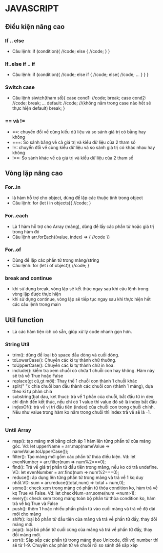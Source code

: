# JAVASCRIPT
## Điều kiện nâng cao
### If .. else

- Câu lệnh: 
if (condition){
    //code;
    else {
        //code;
    }
}

### If..else if .. if
- Câu lệnh:
if (condition){
    //code;
    else if {
        //code;
        else{
            //code;
            ...
        }
    }
}
### Switch case
- Câu lệnh
siwtch(tham số){
    case cond1:
        //code;
        break;
    case cond2:
        //code;
        break;
        ...
    default:
        //code; //(không nằm trong case nào hết sẽ thực hiện default)
        break;
}
### == và !=
- ==: chuyển đổi về cùng kiểu dữ liệu và so sánh giá trị có bằng hay không
- ===: So sánh bằng về cả giá trị và kiểu dữ liệu của 2 tham số
- !=: chuyển đổi về cùng kiểu dữ liệu và so sánh giá trị có khác nhau hay không
- !==: So sánh khác về cả giá trị và kiểu dữ liệu của 2 tham số
## Vòng lặp nâng cao
### For..in
- là hàm hỗ trợ cho object, dùng để lặp các thuộc tính trong object
- Câu lệnh: 
for (let i in objects){
    //code;
} 
### For..each
- Là 1 hàm hỗ trợ cho Array (mảng), dùng để lấy các phần tử hoặc giá trị trong hàm đó
- Câu lệnh
arr.forEach((value, index) => {
    //code
})
### For..of
- Dùng để lặp các phần tử trong mảng/string
- Câu lệnh:
for (let i of object){
    //code;
}
### break and continue
- khi sử dụng break, vòng lặp sẽ kết thúc ngay sau khi câu lệnh trong vòng lặp được thực hiện
- khi sử dụng continue, vòng lặp sẽ tiếp tục ngay sau khi thực hiện hết các câu lệnh trong main
## Util function
- Là các hàm tiện ích có sẵn, giúp xử lý code nhanh gọn hơn.
### String Util
- trim(): dùng để loại bỏ space đầu dòng và cuối dòng.
- toLowerCase(): Chuyển các kí tự thành chữ thường.
- toUpperCase(): Chuyển các kí tự thành chữ in hoa.
- include(): kiểm tra xem chuỗi có chứa 1 chuỗi con hay không. Hàm này sẽ trả về True hoặc False
- replace(gt cũ,gt mới): Thay thế 1 chuỗi con thành 1 chuỗi khác
- split(" "): chia chuỗi ban đầu thành các chuỗi con (thành 1 mảng), dựa theo kí tự phân chia
- substring(bat dau, ket thuc): trả về 1 phần của chuỗi, bắt đầu từ in dex chỉ định đến kết thúc, nếu chỉ có 1 value thì value đó sẽ là index bắt đầu
- indexOf(): trả về vị trí đầu tiên (index) của chuỗi con trong chuỗi chính. Nếu như value trong hàm ko nằm trong chuỗi thì index trả về sẽ là -1.
- 
### Until Array
- map(): tạo mảng mới bằng cách áp 1 hàm lên từng phần tử của mảng gốc. Vd: let upperName = arr.map(nameValue => nameValue.toUpperCase());
- filter(): Tạo mảng mới gồm các phần tử thỏa điều kiện. Vd: let evenNumber = arr.filter(num => num%2===0);
- find(): Trả về giá trị phần tử đầu tiên trong mảng, nếu ko có trả undefine. VD: let evenNumber = arr.find(num => num%2===0);
- reduce(): áp dụng lên từng phần tử trong mảng và trả về 1 kq duy nhất.VD: sum = arr.reduce((total,num) => total + num,0);
- some(): check xem trong mảng có phần tử thỏa condition ko, hàm trả về kq True và False. Vd: let checkNum=arr.some(num =>num>1);
- every(): check xem trong mảng toàn bộ phần tử thỏa condition ko, hàm trả về kq True và False
- push(): thêm 1 hoặc nhiều phần phần tử vào cuối mảng và trả về độ dài mới cho mảng
- shift(): loại bỏ phần tử đầu tiên của mảng và trả về phần tử đấy, thay đổi mảng mới.
- pop(): loại bỏ phần tử cuối cùng của mảng và trả về phần tử đấy, thay đổi mảng mới.
- sort(): Sắp sếp các phần tử trong mảng theo Unicode, đối với number thì sẽ từ 1-9. Chuyển các phần tử về chuỗi rồi so sánh để sắp xếp



